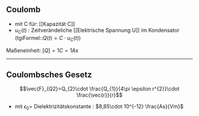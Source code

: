 ## Coulomb 
- mit C für:  [[Kapazität C]]
- $u_{C}(t)$ : Zeitverändeliche [[Elektrische Spannung U]] im Kondensator
(tgiFormel::$Q(t)=C \cdot u_{C}(t)$)

Maßeneinheit: $[Q]=1C=1As$


---

## Coulombsches Gesetz
$$\vec{F}_{Q2}=Q_{2}\cdot \frac{Q_{1}}{4\pi \epsilon r^{2}}\cdot \frac{\vec{r}}{r}$$
- mit $\epsilon_{0}=$ Dielektrizitätskonstante : $8,85\cdot 10^{-12} \frac{As}{Vm}$